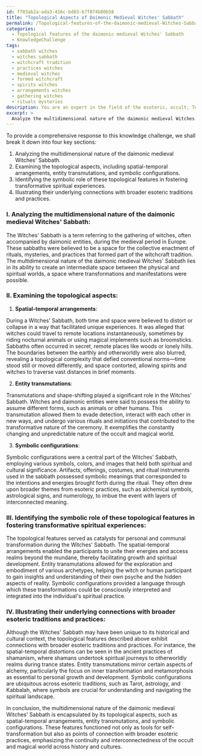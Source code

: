 ```yaml
---
id: f703ab2a-ada3-416c-bd03-b7f074b80b58
title: "Topological Aspects of Daimonic Medieval Witches' Sabbath"
permalink: /Topological-features-of-the-daimonic-medieval-Witches-Sabbath/Topological-Aspects-of-Daimonic-Medieval-Witches-Sabbath/
categories:
  - Topological features of the daimonic medieval Witches' Sabbath
  - KnowledgeChallenge
tags:
  - sabbath witches
  - witches sabbath
  - witchcraft tradition
  - practices witches
  - medieval witches
  - formed witchcraft
  - spirits witches
  - arrangements witches
  - gathering witches
  - rituals mysteries
description: You are an expert in the field of the esoteric, occult, Topological features of the daimonic medieval Witches' Sabbath and Education. You are a writer of tests, challenges, books and deep knowledge on Topological features of the daimonic medieval Witches' Sabbath for initiates and students to gain deep insights and understanding from. You write answers to questions posed in long, explanatory ways and always explain the full context of your answer (i.e., related concepts, formulas, examples, or history), as well as the step-by-step thinking process you take to answer the challenges. Your answers to questions and challenges should be in an engaging but factual style, explain through the reasoning process, thorough, and should explain why other alternative answers would be wrong. Summarize the key themes, ideas, and conclusions at the end.
excerpt: > 
  Analyze the multidimensional nature of the daimonic medieval Witches' Sabbath by considering various topological aspects, such as spatial-temporal arrangements, entity transmutations, and symbolic configurations. Identify the consequent symbolic role of these topological features in fostering transformative spiritual experiences and illustrate their underlying connections with broader esoteric traditions and practices.
---
```

To provide a comprehensive response to this knowledge challenge, we shall break it down into four key sections: 

1. Analyzing the multidimensional nature of the daimonic medieval Witches' Sabbath.
2. Examining the topological aspects, including spatial-temporal arrangements, entity transmutations, and symbolic configurations.
3. Identifying the symbolic role of these topological features in fostering transformative spiritual experiences.
4. Illustrating their underlying connections with broader esoteric traditions and practices.

### I. **Analyzing the multidimensional nature of the daimonic medieval Witches' Sabbath**:

The Witches' Sabbath is a term referring to the gathering of witches, often accompanied by daimonic entities, during the medieval period in Europe. These sabbaths were believed to be a space for the collective enactment of rituals, mysteries, and practices that formed part of the witchcraft tradition. The multidimensional nature of the daimonic medieval Witches' Sabbath lies in its ability to create an intermediate space between the physical and spiritual worlds, a space where transformations and manifestations were possible.

### II. **Examining the topological aspects**:

1. **Spatial-temporal arrangements**:

During a Witches' Sabbath, both time and space were believed to distort or collapse in a way that facilitated unique experiences. It was alleged that witches could travel to remote locations instantaneously, sometimes by riding nocturnal animals or using magical implements such as broomsticks. Sabbaths often occurred in secret, remote places like woods or lonely hills. The boundaries between the earthly and otherworldly were also blurred, revealing a topological complexity that defied conventional norms—time stood still or moved differently, and space contorted, allowing spirits and witches to traverse vast distances in brief moments.

2. **Entity transmutations**:

Transmutations and shape-shifting played a significant role in the Witches' Sabbath. Witches and daimonic entities were said to possess the ability to assume different forms, such as animals or other humans. This transmutation allowed them to evade detection, interact with each other in new ways, and undergo various rituals and initiations that contributed to the transformative nature of the ceremony. It exemplifies the constantly changing and unpredictable nature of the occult and magical world.

3. **Symbolic configurations**:

Symbolic configurations were a central part of the Witches' Sabbath, employing various symbols, colors, and images that held both spiritual and cultural significance. Artifacts, offerings, costumes, and ritual instruments used in the sabbath possessed symbolic meanings that corresponded to the intentions and energies brought forth during the ritual. They often drew upon broader themes from esoteric practices, such as alchemical symbols, astrological signs, and numerology, to imbue the event with layers of interconnected meaning.

### III. **Identifying the symbolic role of these topological features in fostering transformative spiritual experiences**:

The topological features served as catalysts for personal and communal transformation during the Witches' Sabbath. The spatial-temporal arrangements enabled the participants to unite their energies and access realms beyond the mundane, thereby facilitating growth and spiritual development. Entity transmutations allowed for the exploration and embodiment of various archetypes, helping the witch or human participant to gain insights and understanding of their own psyche and the hidden aspects of reality. Symbolic configurations provided a language through which these transformations could be consciously interpreted and integrated into the individual's spiritual practice.

### IV. **Illustrating their underlying connections with broader esoteric traditions and practices**:

Although the Witches' Sabbath may have been unique to its historical and cultural context, the topological features described above exhibit connections with broader esoteric traditions and practices. For instance, the spatial-temporal distortions can be seen in the ancient practices of shamanism, where shamans undertook spiritual journeys to otherworldly realms during trance states. Entity transmutations mirror certain aspects of alchemy, particularly the focus on inner transformation and metamorphosis as essential to personal growth and development. Symbolic configurations are ubiquitous across esoteric traditions, such as Tarot, astrology, and Kabbalah, where symbols are crucial for understanding and navigating the spiritual landscape.

In conclusion, the multidimensional nature of the daimonic medieval Witches' Sabbath is encapsulated by its topological aspects, such as spatial-temporal arrangements, entity transmutations, and symbolic configurations. These features functioned not only as tools for self-transformation but also as points of connection with broader esoteric practices, emphasizing the continuity and interconnectedness of the occult and magical world across history and cultures.
